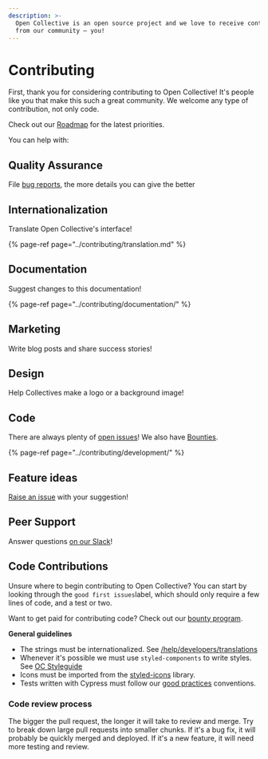 ```yaml
---
description: >-
  Open Collective is an open source project and we love to receive contributions
  from our community — you!
---
```


# Contributing

First, thank you for considering contributing to Open Collective! It's people like you that make this such a great community. We welcome any type of contribution, not only code.

Check out our [Roadmap](../product/roadmap.md) for the latest priorities.

You can help with:

## **Quality Assurance**

File [bug reports](https://github.com/opencollective/opencollective/issues), the more details you can give the better

## **Internationalization**

Translate Open Collective's interface!

{% page-ref page="../contributing/translation.md" %}

## **Documentation**

Suggest changes to this documentation!

{% page-ref page="../contributing/documentation/" %}

## **Marketing**

Write blog posts and share success stories!

## **Design**

Help Collectives make a logo or a background image!

## **Code**

There are always plenty of [open issues](https://github.com/OpenCollective/OpenCollective/issues)! We also have [Bounties](../contributing/development/bounties.md).

{% page-ref page="../contributing/development/" %}

## **Feature ideas**

[Raise an issue](https://github.com/opencollective/opencollective/issues/) with your suggestion!

## **Peer Support**

Answer questions [on our Slack](https://opencollective.slack.com)!

## Code Contributions

Unsure where to begin contributing to Open Collective? You can start by looking through the `good first issues`label, which should only require a few lines of code, and a test or two.

Want to get paid for contributing code? Check out our [bounty program](../contributing/development/bounties.md).

**General guidelines**

* The strings must be internationalized. See [/help/developers/translations](https://docs.opencollective.com/help/developers/translations)
* Whenever it's possible we must use `styled-components` to write styles. See [OC Styleguide](https://opencollective-styleguide.now.sh/)
* Icons must be imported from the [styled-icons](http://styled-icons.js.org/) library.
* Tests written with Cypress must follow our [good practices](https://docs.opencollective.com/help/developers/testing-with-cypress) conventions.

### Code review process

The bigger the pull request, the longer it will take to review and merge. Try to break down large pull requests into smaller chunks. If it's a bug fix, it will probably be quickly merged and deployed. If it's a new feature, it will need more testing and review.

